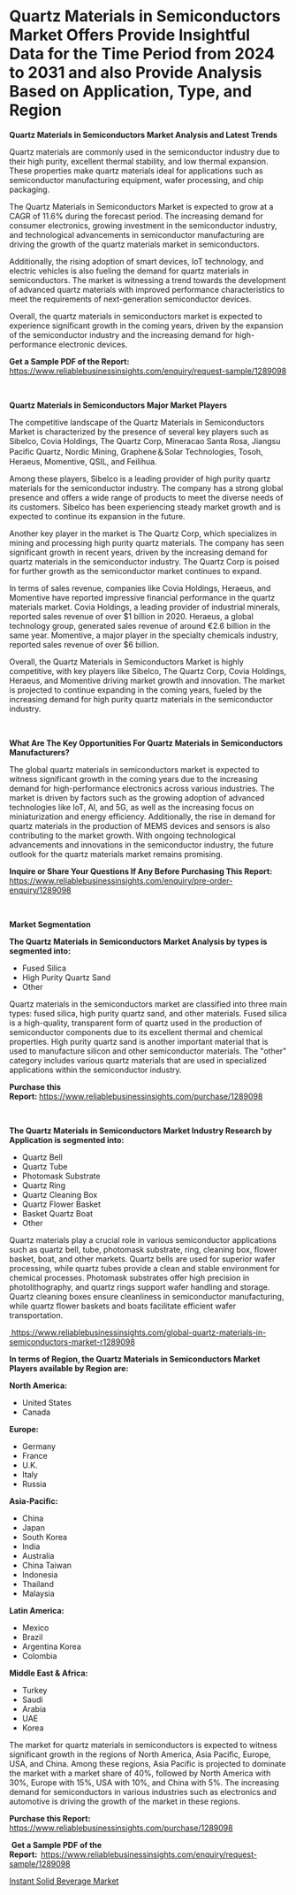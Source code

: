 <p><h1>Quartz Materials in Semiconductors Market Offers Provide Insightful Data for the Time Period from 2024 to 2031 and also Provide Analysis Based on Application, Type, and Region</h1></p><p><strong>Quartz Materials in Semiconductors Market Analysis and Latest Trends</strong></p>
<p><p>Quartz materials are commonly used in the semiconductor industry due to their high purity, excellent thermal stability, and low thermal expansion. These properties make quartz materials ideal for applications such as semiconductor manufacturing equipment, wafer processing, and chip packaging.</p><p>The Quartz Materials in Semiconductors Market is expected to grow at a CAGR of 11.6% during the forecast period. The increasing demand for consumer electronics, growing investment in the semiconductor industry, and technological advancements in semiconductor manufacturing are driving the growth of the quartz materials market in semiconductors.</p><p>Additionally, the rising adoption of smart devices, IoT technology, and electric vehicles is also fueling the demand for quartz materials in semiconductors. The market is witnessing a trend towards the development of advanced quartz materials with improved performance characteristics to meet the requirements of next-generation semiconductor devices.</p><p>Overall, the quartz materials in semiconductors market is expected to experience significant growth in the coming years, driven by the expansion of the semiconductor industry and the increasing demand for high-performance electronic devices.</p></p>
<p><strong>Get a Sample PDF of the Report:&nbsp;</strong> <a href="https://www.reliablebusinessinsights.com/enquiry/request-sample/1289098">https://www.reliablebusinessinsights.com/enquiry/request-sample/1289098</a></p>
<p>&nbsp;</p>
<p><strong>Quartz Materials in Semiconductors Major Market Players</strong></p>
<p><p>The competitive landscape of the Quartz Materials in Semiconductors Market is characterized by the presence of several key players such as Sibelco, Covia Holdings, The Quartz Corp, Mineracao Santa Rosa, Jiangsu Pacific Quartz, Nordic Mining, Graphene＆Solar Technologies, Tosoh, Heraeus, Momentive, QSIL, and Feilihua.</p><p>Among these players, Sibelco is a leading provider of high purity quartz materials for the semiconductor industry. The company has a strong global presence and offers a wide range of products to meet the diverse needs of its customers. Sibelco has been experiencing steady market growth and is expected to continue its expansion in the future.</p><p>Another key player in the market is The Quartz Corp, which specializes in mining and processing high purity quartz materials. The company has seen significant growth in recent years, driven by the increasing demand for quartz materials in the semiconductor industry. The Quartz Corp is poised for further growth as the semiconductor market continues to expand.</p><p>In terms of sales revenue, companies like Covia Holdings, Heraeus, and Momentive have reported impressive financial performance in the quartz materials market. Covia Holdings, a leading provider of industrial minerals, reported sales revenue of over $1 billion in 2020. Heraeus, a global technology group, generated sales revenue of around €2.6 billion in the same year. Momentive, a major player in the specialty chemicals industry, reported sales revenue of over $6 billion.</p><p>Overall, the Quartz Materials in Semiconductors Market is highly competitive, with key players like Sibelco, The Quartz Corp, Covia Holdings, Heraeus, and Momentive driving market growth and innovation. The market is projected to continue expanding in the coming years, fueled by the increasing demand for high purity quartz materials in the semiconductor industry.</p></p>
<p>&nbsp;</p>
<p><strong>What Are The Key Opportunities For Quartz Materials in Semiconductors Manufacturers?</strong></p>
<p><p>The global quartz materials in semiconductors market is expected to witness significant growth in the coming years due to the increasing demand for high-performance electronics across various industries. The market is driven by factors such as the growing adoption of advanced technologies like IoT, AI, and 5G, as well as the increasing focus on miniaturization and energy efficiency. Additionally, the rise in demand for quartz materials in the production of MEMS devices and sensors is also contributing to the market growth. With ongoing technological advancements and innovations in the semiconductor industry, the future outlook for the quartz materials market remains promising.</p></p>
<p><strong>Inquire or Share Your Questions If Any Before Purchasing This Report:</strong> <a href="https://www.reliablebusinessinsights.com/enquiry/pre-order-enquiry/1289098">https://www.reliablebusinessinsights.com/enquiry/pre-order-enquiry/1289098</a></p>
<p>&nbsp;</p>
<p><strong>Market Segmentation</strong></p>
<p><strong>The Quartz Materials in Semiconductors Market Analysis by types is segmented into:</strong></p>
<p><ul><li>Fused Silica</li><li>High Purity Quartz Sand</li><li>Other</li></ul></p>
<p><p>Quartz materials in the semiconductors market are classified into three main types: fused silica, high purity quartz sand, and other materials. Fused silica is a high-quality, transparent form of quartz used in the production of semiconductor components due to its excellent thermal and chemical properties. High purity quartz sand is another important material that is used to manufacture silicon and other semiconductor materials. The "other" category includes various quartz materials that are used in specialized applications within the semiconductor industry.</p></p>
<p><strong>Purchase this Report:&nbsp;</strong><a href="https://www.reliablebusinessinsights.com/purchase/1289098">https://www.reliablebusinessinsights.com/purchase/1289098</a></p>
<p>&nbsp;</p>
<p><strong>The Quartz Materials in Semiconductors Market Industry Research by Application is segmented into:</strong></p>
<p><ul><li>Quartz Bell</li><li>Quartz Tube</li><li>Photomask Substrate</li><li>Quartz Ring</li><li>Quartz Cleaning Box</li><li>Quartz Flower Basket</li><li>Basket Quartz Boat</li><li>Other</li></ul></p>
<p><p>Quartz materials play a crucial role in various semiconductor applications such as quartz bell, tube, photomask substrate, ring, cleaning box, flower basket, boat, and other markets. Quartz bells are used for superior wafer processing, while quartz tubes provide a clean and stable environment for chemical processes. Photomask substrates offer high precision in photolithography, and quartz rings support wafer handling and storage. Quartz cleaning boxes ensure cleanliness in semiconductor manufacturing, while quartz flower baskets and boats facilitate efficient wafer transportation.</p></p>
<p><a href="https://www.reliablebusinessinsights.com/global-quartz-materials-in-semiconductors-market-r1289098">&nbsp;https://www.reliablebusinessinsights.com/global-quartz-materials-in-semiconductors-market-r1289098</a></p>
<p><strong>In terms of Region, the Quartz Materials in Semiconductors Market Players available by Region are:</strong></p>
<p>
    <p> <strong> North America: </strong>
        <ul>
            <li>United States</li>
            <li>Canada</li>
        </ul>
        </p> 
    <p> <strong> Europe: </strong>
        <ul>
            <li>Germany</li>
            <li>France</li>
            <li>U.K.</li>
            <li>Italy</li>
            <li>Russia</li>
        </ul>
        </p> 
    <p> <strong> Asia-Pacific: </strong>
        <ul>
            <li>China</li>
            <li>Japan</li>
            <li>South Korea</li>
            <li>India</li>
            <li>Australia</li>
            <li>China Taiwan</li>
            <li>Indonesia</li>
            <li>Thailand</li>
            <li>Malaysia</li>
        </ul>
        </p> 
    <p> <strong> Latin America: </strong>
        <ul>
            <li>Mexico</li>
            <li>Brazil</li>
            <li>Argentina Korea</li>
            <li>Colombia</li>
        </ul>
        </p> 
    <p> <strong> Middle East & Africa: </strong>
        <ul>
            <li>Turkey</li>
            <li>Saudi</li>
            <li>Arabia</li>
            <li>UAE</li>
            <li>Korea</li>
        </ul>
    </p>
    </p>
<p><p>The market for quartz materials in semiconductors is expected to witness significant growth in the regions of North America, Asia Pacific, Europe, USA, and China. Among these regions, Asia Pacific is projected to dominate the market with a market share of 40%, followed by North America with 30%, Europe with 15%, USA with 10%, and China with 5%. The increasing demand for semiconductors in various industries such as electronics and automotive is driving the growth of the market in these regions.</p></p>
<p><strong>Purchase this Report: </strong><a href="https://www.reliablebusinessinsights.com/purchase/1289098">https://www.reliablebusinessinsights.com/purchase/1289098</a></p>
<p>&nbsp;<strong>Get a Sample PDF of the Report:&nbsp;&nbsp;</strong><a href="https://www.reliablebusinessinsights.com/enquiry/request-sample/1289098">https://www.reliablebusinessinsights.com/enquiry/request-sample/1289098</a></p>
<p><strong></strong></p>
<p><p><a href="https://github.com/Krdamani25/Market-Research-Report-List-1/blob/main/instant-solid-beverage-market.md">Instant Solid Beverage Market</a></p></p>